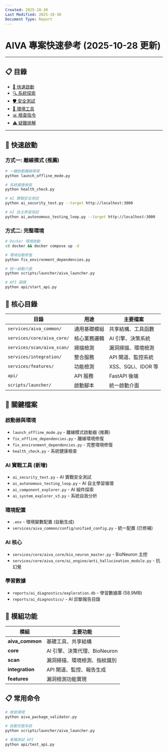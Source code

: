 ```yaml
---
Created: 2025-10-30
Last Modified: 2025-10-30
Document Type: Report
---
```


# AIVA 專案快速參考 (2025-10-28 更新)

---

## 📋 目錄

- [🚀 快速啟動](#-快速啟動)
- [🔍 系統探索](#-系統探索)
- [🛡️ 安全測試](#️-安全測試)
- [🔧 環境工具](#-環境工具)
- [📊 檢查指令](#-檢查指令)
- [⚠️ 疑難排解](#️-疑難排解)

---

## 🚀 快速啟動

### 方式一: 離線模式 (推薦)
```bash
# 一鍵啟動離線環境
python launch_offline_mode.py

# 系統健康檢查
python health_check.py

# AI 實戰安全測試
python ai_security_test.py --target http://localhost:3000

# AI 自主學習測試
python ai_autonomous_testing_loop.py --target http://localhost:3000
```

### 方式二: 完整環境
```bash
# Docker 環境啟動
cd docker && docker compose up -d

# 環境自動修復
python fix_environment_dependencies.py

# 統一啟動介面
python scripts/launcher/aiva_launcher.py

# API 服務
python api/start_api.py
```

## 📂 核心目錄

| 目錄 | 用途 | 主要檔案 |
|------|------|----------|
| `services/aiva_common/` | 通用基礎模組 | 共享結構、工具函數 |
| `services/core/aiva_core/` | 核心業務邏輯 | AI 引擎、決策系統 |
| `services/scan/aiva_scan/` | 掃描檢測 | 漏洞掃描、環境檢測 |
| `services/integration/` | 整合服務 | API 閘道、監控系統 |
| `services/features/` | 功能檢測 | XSS、SQLi、IDOR 等 |
| `api/` | API 服務 | FastAPI 後端 |
| `scripts/launcher/` | 啟動腳本 | 統一啟動介面 |

## 🔧 關鍵檔案

### 啟動器與環境
- `launch_offline_mode.py` - 離線模式啟動器 (推薦)
- `fix_offline_dependencies.py` - 離線環境修復
- `fix_environment_dependencies.py` - 完整環境修復
- `health_check.py` - 系統健康檢查

### AI 實戰工具 (新增)
- `ai_security_test.py` - AI 實戰安全測試
- `ai_autonomous_testing_loop.py` - AI 自主學習循環
- `ai_component_explorer.py` - AI 組件探索
- `ai_system_explorer_v3.py` - 系統自我分析

### 環境配置
- `.env` - 環境變數配置 (自動生成)
- `services/aiva_common/config/unified_config.py` - 統一配置 (已修補)

### AI 核心
- `services/core/aiva_core/bio_neuron_master.py` - BioNeuron 主控
- `services/core/aiva_core/ai_engine/anti_hallucination_module.py` - 抗幻覺

### 學習數據
- `reports/ai_diagnostics/exploration.db` - 學習數據庫 (58.9MB)
- `reports/ai_diagnostics/` - AI 診斷報告目錄

## 🎯 模組功能

| 模組 | 主要功能 |
|------|----------|
| **aiva_common** | 基礎工具、共享結構 |
| **core** | AI 引擎、決策代理、BioNeuron |
| **scan** | 漏洞掃描、環境檢測、指紋識別 |
| **integration** | API 閘道、監控、報告生成 |
| **features** | 漏洞檢測功能實現 |

## 📋 常用命令

```bash
# 檢查環境
python aiva_package_validator.py

# 啟動完整系統
python scripts/launcher/aiva_launcher.py

# 單獨測試 API
python api/test_api.py
```